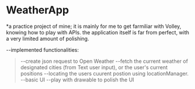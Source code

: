# WeatherApp

*a practice project of mine; 
 it is mainly for me to get farmiliar with Volley, knowing how to play with APIs.
 the application itself is far from perfect, with a very limited amount of polishing.

--implemented functionalities:
>--create json request to Open Weather
>--fetch the current weather of designated cities (from Text user input), or the user's current positions
>--locating the users cuurent postion using locationManager.
>--basic UI
>--play with drawable to polish the UI
